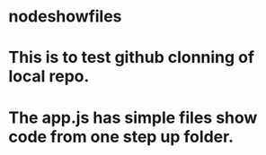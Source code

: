# nodeshowfiles
# This is to test github clonning of local repo. 
# The app.js has simple files show code from one step up folder. 
